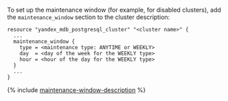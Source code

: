 To set up the maintenance window (for example, for disabled clusters), add the `maintenance_window` section to the cluster description:

```hcl
resource "yandex_mdb_postgresql_cluster" "<cluster name>" {
  ...
  maintenance_window {
    type = <maintenance type: ANYTIME or WEEKLY>
    day  = <day of the week for the WEEKLY type>
    hour = <hour of the day for the WEEKLY type>
  }
  ...
}
```

{% include [maintenance-window-description](../terraform/maintenance-window-description.md) %}
